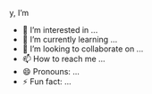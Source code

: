 y, I’m 
- 👀 I’m interested in ...
- 🌱 I’m currently learning ...
- 💞️ I’m looking to collaborate on ...
- 📫 How to reach me ...
- 😄 Pronouns: ...
- ⚡ Fun fact: ...

<!---
Sanksrdas/ is a ✨ special ✨ repository because its `README.md` (this file) appears on your GitHub profile.
You can click the Preview link to take a look at your changes.
--->

